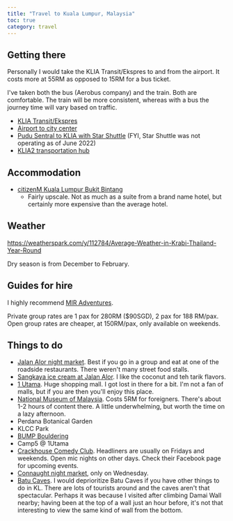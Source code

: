 ```yaml
---
title: "Travel to Kuala Lumpur, Malaysia"
toc: true
category: travel
---
```


## Getting there

Personally I would take the KLIA Transit/Ekspres to and from the airport. It
costs more at 55RM as opposed to 15RM for a bus ticket.

I've taken both the bus (Aerobus company) and the train. Both are comfortable.
The train will be more consistent, whereas with a bus the journey time will
vary based on traffic.

- [KLIA Transit/Ekspres](https://www.klia2.info/rail/klia-transit/schedule-from-klia2-to-kl-sentral/)
- [Airport to city center](https://www.ourtravelmix.com/kuala-lumpur-airport-to-city-centre/)
- [Pudu Sentral to KLIA with Star Shuttle](https://railtravelstation.com/star-shuttle-pudu-sentral-to-klia-and-klia2-by-express-bus/) (FYI, Star Shuttle was not operating as of June 2022)
- [KLIA2 transportation hub](https://www.klia2.info/transportation/)

## Accommodation

- [citizenM Kuala Lumpur Bukit Bintang](https://www.booking.com/hotel/my/citizenm-kuala-lumpur-bukit-bintang.en-gb.html)
  - Fairly upscale. Not as much as a suite from a brand name hotel, but
  certainly more expensive than the average hotel.

## Weather

https://weatherspark.com/y/112784/Average-Weather-in-Krabi-Thailand-Year-Round

Dry season is from December to February.

## Guides for hire

I highly recommend [MIR Adventures](http://www.miradventures.com/).

Private group rates are 1 pax for 280RM ($90SGD), 2 pax for 188 RM/pax. Open
group rates are cheaper, at 150RM/pax, only available on weekends.

## Things to do

- [Jalan Alor night market](https://sethlui.com/jalan-alor-night-market-street-food-bukit-bintang-kuala-lumpur/).
  Best if you go in a group and eat at one of the roadside restaurants. There
  weren't many street food stalls.
- [Sangkaya ice cream at Jalan Alor](https://goo.gl/maps/X2wrtcGk7FVsFZNT7). I like the coconut and teh tarik flavors.
- [1 Utama](https://goo.gl/maps/27xvQTxnEyvpAdds6). Huge shopping mall. I got
  lost in there for a bit. I'm not a fan of malls, but if you are then you'll
  enjoy this place.
- [National Museum of Malaysia](https://g.page/national-museum-of-malaysia?share). Costs 5RM for
  foreigners. There's about 1-2 hours of content there. A little underwhelming,
  but worth the time on a lazy afternoon.
- Perdana Botanical Garden
- KLCC Park
- [BUMP Bouldering](https://www.bumpbouldering.com/)
- Camp5 @ 1Utama
- [Crackhouse Comedy Club](https://www.facebook.com/crackhousekl/). Headliners are
  usually on Fridays and weekends. Open mic nights on other days. Check their
  Facebook page for upcoming events.
- [Connaught night market](https://goo.gl/maps/YxZWBH2Q4RnLbZYQ8), only on Wednesday.
- [Batu Caves](https://goo.gl/maps/sMcridY2FoMLh5Fn9). I would deprioritize
  Batu Caves if you have other things to do in KL. There are lots of tourists
  around and the caves aren't that spectacular. Perhaps it was because I
  visited after climbing Damai Wall nearby; having been at the top of a wall
  just an hour before, it's not that interesting to view the same kind of wall
  from the bottom.

